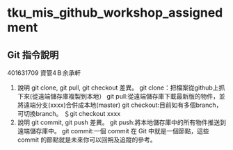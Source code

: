 # tku_mis_github_workshop_assignedment

## Git 指令說明
401631709 資管4Ｂ余承軒 
1. 說明 git clone, git pull, git checkout 差異。
git clone：把檔案從github上抓下來(從遠端儲存庫複製到本地）
git pull:從遠端儲存庫下載最新版的物件，並將遠端分支(xxxx)合併成本地(master)
git checkout:目前如有多個branch，可切換branch。 ＄git checkout xxxx
2. 說明 git commit, git push 差異。
git push:將本地儲存庫中的所有物件推送到遠端儲存庫中。
git commit:一個 commit 在 Git 中就是一個節點，這些 commit 的節點就是未來你可以回朔及追蹤的參考。
